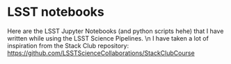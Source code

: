 # LSST notebooks
Here are the LSST Jupyter Notebooks (and python scripts hehe) that I have written while using the LSST Science Pipelines. \n
I have taken a lot of inspiration from the Stack Club repository: https://github.com/LSSTScienceCollaborations/StackClubCourse 
